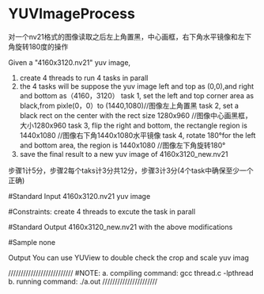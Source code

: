 # YUVImageProcess
对一个nv21格式的图像读取之后左上角置黑，中心画框，右下角水平镜像和左下角旋转180度的操作

Given a "4160x3120.nv21" yuv image,
1. create 4 threads to run 4 tasks in parall
2. the 4 tasks will be
   suppose the yuv image left and top as (0,0),and right and bottom as（4160，3120）
   task 1, set the left and top corner area as black,from pixle(0，0）to (1440,1080)//图像左上角置黑 
   task 2, set a black rect on the center with the rect size 1280x960               //图像中心画黑框，大小1280x960
   task 3, flip the right and bottom, the rectangle region is 1440x1080             //图像右下角1440x1080水平镜像 
   task 4, rotate 180°for the left and bottom area, the region is 1440x1080        //图像左下角旋转180°
3. save the final result to a new yuv image of 4160x3120_new.nv21

步骤1计5分，步骤2每个taks计3分共12分，步骤3计3分(4个task中确保至少一个正确)

#Standard Input
 4160x3120.nv21 yuv image

#Constraints:
 create 4 threads to excute the task in parall

#Standard Output
 4160x3120_new.nv21 with the above modifications

#Sample
 none


Output
 You can use YUView to double check the crop and scale yuv imag

//////////////////////////
#NOTE:
a. compiling command: gcc thread.c -lpthread
b. running command: ./a.out
//////////////////////
